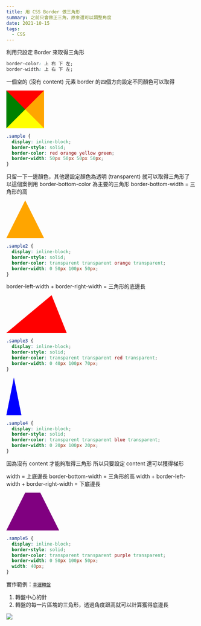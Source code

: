 ```yaml
---
title: 用 CSS Border 做三角形
summary: 之前只會做正三角，原來還可以調整角度
date: 2021-10-15
tags: 
  - CSS
---
```


利用只設定 Border 來取得三角形

```css
border-color: 上 右 下 左; 
border-width: 上 右 下 左;
```

一個空的 (沒有 content) 元素
border 的四個方向設定不同顏色可以取得

<div class="sample"></div>
<style >
.sample {
  display: inline-block;
  border-style: solid;
  border-color: red orange yellow green;
  border-width: 50px 50px 50px 50px;
}
</style>

```css
.sample {
  display: inline-block;
  border-style: solid;
  border-color: red orange yellow green;
  border-width: 50px 50px 50px 50px;
}
```

<div class="mt-10"></div>

只留一下一邊顏色，其他邊設定顏色為透明 (transparent) 就可以取得三角形了
以這個案例用 border-bottom-color 為主要的三角形
border-bottom-width = 三角形的高

<div class="sample2"></div>
<style >
  .sample2 {
  display: inline-block;
  border-style: solid;
  border-color: transparent transparent orange transparent;
  border-width: 0 50px 100px 50px;
}
</style>

```css
.sample2 {
  display: inline-block;
  border-style: solid;
  border-color: transparent transparent orange transparent;
  border-width: 0 50px 100px 50px;
}
```

<div class="mt-10"></div>

border-left-width + border-right-width  = 三角形的底邊長

<div class="sample3"></div>
<style >
  .sample3 {
  display: inline-block;
  border-style: solid;
  border-color: transparent transparent red transparent;
  border-width: 0 40px 100px 120px;
}
</style>

```css
.sample3 {
  display: inline-block;
  border-style: solid;
  border-color: transparent transparent red transparent;
  border-width: 0 40px 100px 70px;
}
```

<div class="mt-10"></div>

<div class="sample4"></div>
<style >
  .sample4 {
  display: inline-block;
  border-style: solid;
  border-color: transparent transparent blue transparent;
  border-width: 0 20px 100px 20px;
}
</style>

```css
.sample4 {
  display: inline-block;
  border-style: solid;
  border-color: transparent transparent blue transparent;
  border-width: 0 20px 100px 20px;
}
```

<div class="mt-10"></div>

因為沒有 content 才能夠取得三角形
所以只要設定 content 還可以獲得梯形

width = 上底邊長
border-bottom-width = 三角形的高
width + border-left-width + border-right-width  = 下底邊長

<div class="sample5"></div>
<style >
.sample5 {
  display: inline-block;
  border-style: solid;
  border-color: transparent transparent purple transparent;
  border-width: 0 50px 100px 50px;
  width: 40px;
}
</style>

```css
.sample5 {
  display: inline-block;
  border-style: solid;
  border-color: transparent transparent purple transparent;
  border-width: 0 50px 100px 50px;
  width: 40px;
}
```

<div class="mt-10"></div>


實作範例：[`幸運轉盤`](https://clipwww.github.io/lucky-wheel-game/)
1. 轉盤中心的針
2. 轉盤的每一片區塊的三角形，透過角度跟高就可以計算獲得底邊長

![](https://i.imgur.com/wWHk4tY.png)